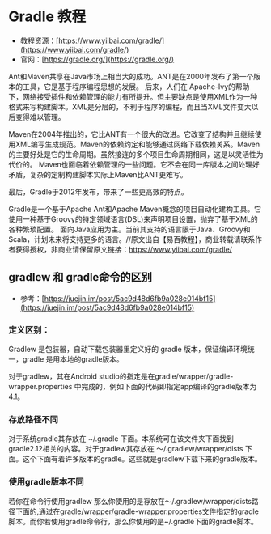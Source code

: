 # Gradle 教程

- 教程资源：[https://www.yiibai.com/gradle/](https://www.yiibai.com/gradle/)
- 官网：[https://gradle.org/](https://gradle.org/)

Ant和Maven共享在Java市场上相当大的成功。ANT是在2000年发布了第一个版本的工具，它是基于程序编程思想的发展。 后来，人们在 Apache-Ivy的帮助下，网络接受插件和依赖管理的能力有所提升。但主要缺点是使用XML作为一种格式来写构建脚本。XML是分层的，不利于程序的编程，而且当XML文件变大以后变得难以管理。

Maven在2004年推出的，它比ANT有一个很大的改进。它改变了结构并且继续使用XML编写生成规范。Maven的依赖约定和能够通过网络下载依赖关系。Maven的主要好处是它的生命周期。虽然接连的多个项目生命周期相同，这是以灵活性为代价的。 Maven也面临着依赖管理的一些问题。它不会在同一库版本之间处理好矛盾，复杂的定制构建脚本实际上Maven比ANT更难写。

最后，Gradle于2012年发布，带来了一些更高效的特点。

Gradle是一个基于Apache Ant和Apache Maven概念的项目自动化建构工具。它使用一种基于Groovy的特定领域语言(DSL)来声明项目设置，抛弃了基于XML的各种繁琐配置。 面向Java应用为主。当前其支持的语言限于Java、Groovy和Scala，计划未来将支持更多的语言。//原文出自【易百教程】，商业转载请联系作者获得授权，非商业请保留原文链接：https://www.yiibai.com/gradle/

## gradlew 和 gradle命令的区别

- 参考：[https://juejin.im/post/5ac9d48d6fb9a028e014bf15](https://juejin.im/post/5ac9d48d6fb9a028e014bf15)

### 定义区别：

Gradlew 是包装器，自动下载包装器里定义好的 gradle 版本，保证编译环境统一，gradle 是用本地的gradle版本。

对于gradlew，其在Android studio的指定是在gradle/wrapper/gradle-wrapper.properties 中完成的，例如下面的代码即指定app编译的gradle版本为4.1。

### 存放路径不同

对于系统gradle其存放在 ~/.gradle 下面。本系统可在该文件夹下面找到gradle2.12相关的内容。对于gradlew其存放在 ～/.gradlew/wrapper/dists 下面。这个下面有着许多版本的gradle。这些就是gradlew下载下来的gradle版本。

### 使用gradle版本不同

若你在命令行使用gradlew 那么你使用的是存放在～/.gradlew/wrapper/dists路径下面的,通过在gradle/wrapper/gradle-wrapper.properties文件指定的gradle脚本。而你若使用gradle命令行，那么你使用的是~/.gradle下面的gradle脚本。

